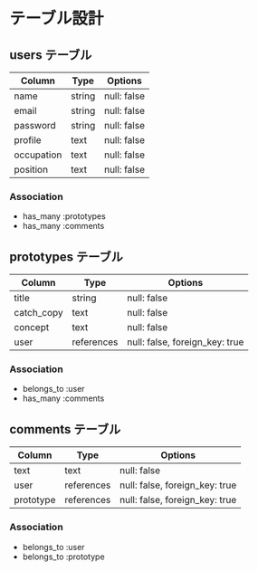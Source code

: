 # テーブル設計

## users テーブル

| Column   | Type   | Options     |
| -------- | ------ | ----------- |
| name     | string | null: false |
| email    | string | null: false |
| password | string | null: false |
| profile | text | null: false |
| occupation | text | null: false |
| position | text | null: false |

### Association

- has_many :prototypes
- has_many :comments

## prototypes テーブル

| Column | Type   | Options     |
| ------ | ------ | ----------- |
| title   | string | null: false |
| catch_copy   | text | null: false |
| concept   | text | null: false |
| user   | references | null: false, foreign_key: true |

### Association

- belongs_to :user
- has_many :comments

## comments テーブル

| Column  | Type       | Options                        |
| ------- | ---------- | ------------------------------ |
| text | text     | null: false |
| user    | references | null: false, foreign_key: true |
| prototype    | references | null: false, foreign_key: true |

### Association

- belongs_to :user
- belongs_to :prototype